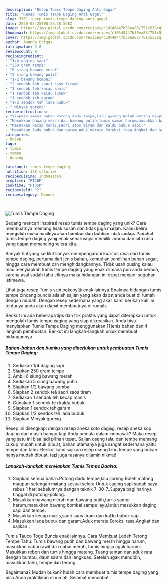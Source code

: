 ```yaml
---
description: "Resep Tumis Tempe Daging Anti Gagal"
title: "Resep Tumis Tempe Daging Anti Gagal"
slug: 3561-resep-tumis-tempe-daging-anti-gagal
date: 2020-05-25T08:25:28.568Z
image: https://img-global.cpcdn.com/recipes/c10549447b36ea85/751x532cq70/tumis-tempe-daging-foto-resep-utama.jpg
thumbnail: https://img-global.cpcdn.com/recipes/c10549447b36ea85/751x532cq70/tumis-tempe-daging-foto-resep-utama.jpg
cover: https://img-global.cpcdn.com/recipes/c10549447b36ea85/751x532cq70/tumis-tempe-daging-foto-resep-utama.jpg
author: Amanda Briggs
ratingvalue: 3.8
reviewcount: 9
recipeingredient:
- "1/4 daging sapi"
- "250 gram tempe"
- "6 siung bawang merah"
- "5 siung bawang putih"
- "1/2 bawang bombai"
- "2 sendok teh saori saos tiram"
- "1 sendok teh kecap manis"
- "1 sendok teh kaldu bubuk"
- "1 sendok teh garam"
- "1/2 sendok teh lada bubuk"
- " Minyak goreng"
recipeinstructions:
- "Siapkan semua bahan.Potong dadu tempe,lalu goreng.Boleh matang maupun setengah matang sesuai selera.Untuk daging sapi sudah saya rebus 1 hari sebelumnya dengan teknik 7-30-7..Supaya pagi harinya tinggal di potong-potong."
- "Masukkan bawang merah dan bawang putih,tumis sampr harum,masukkan bawang bombai sampe layu,lanjut masukkan daging sapi dan tempe."
- "Masukkan kecap manis,saori saos tiram dan kaldu bubuk sapi."
- "Masukkan lada bubuk dan garam.Aduk merata.Koreksi rasa.Angkat dan sajikan.."
categories:
- Resep
tags:
- tumis
- tempe
- daging

katakunci: tumis tempe daging 
nutrition: 128 calories
recipecuisine: Indonesian
preptime: "PT36M"
cooktime: "PT35M"
recipeyield: "2"
recipecategory: Dinner

---
```



![Tumis Tempe Daging](https://img-global.cpcdn.com/recipes/c10549447b36ea85/751x532cq70/tumis-tempe-daging-foto-resep-utama.jpg)

Sedang mencari inspirasi resep tumis tempe daging yang unik? Cara membuatnya memang tidak susah dan tidak juga mudah. Kalau keliru mengolah maka hasilnya akan hambar dan bahkan tidak sedap. Padahal tumis tempe daging yang enak seharusnya memiliki aroma dan cita rasa yang dapat memancing selera kita.

Banyak hal yang sedikit banyak mempengaruhi kualitas rasa dari tumis tempe daging, pertama dari jenis bahan, kemudian pemilihan bahan segar, hingga cara membuat dan menghidangkannya. Tidak usah pusing kalau mau menyiapkan tumis tempe daging yang enak di mana pun anda berada, karena asal sudah tahu triknya maka hidangan ini dapat menjadi suguhan istimewa.

Lihat juga resep Tumis sapi pokcoy😍 enak lainnya. Enaknya hidangan tumis tempe cincang buncis adalah sajian yang akan dapat anda buat di rumah dengan mudah. Dengan resep sederhana yang akan kami berikan kali ini tentunya anda akan dapat membuatnya di rumah.


Berikut ini ada beberapa tips dan trik praktis yang dapat diterapkan untuk mengolah tumis tempe daging yang siap dikreasikan. Anda bisa menyiapkan Tumis Tempe Daging menggunakan 11 jenis bahan dan 4 langkah pembuatan. Berikut ini langkah-langkah untuk membuat hidangannya.

<!--inarticleads1-->

##### Bahan-bahan dan bumbu yang diperlukan untuk pembuatan Tumis Tempe Daging:

1. Sediakan 1/4 daging sapi
1. Siapkan 250 gram tempe
1. Ambil 6 siung bawang merah
1. Sediakan 5 siung bawang putih
1. Siapkan 1/2 bawang bombai
1. Siapkan 2 sendok teh saori saos tiram
1. Sediakan 1 sendok teh kecap manis
1. Gunakan 1 sendok teh kaldu bubuk
1. Siapkan 1 sendok teh garam
1. Siapkan 1/2 sendok teh lada bubuk
1. Siapkan  Minyak goreng


Resep ini dilengkapi dengan resep aneka soto daging, resep aneka sop daging dan masih banyak lagi Anda pemula dalam memasak? Maka resep yang satu ini bisa jadi pilihan tepat. Sajian oseng tahu dan tempe memang cukup mudah untuk dibuat, bahan utamanya juga sangat sederhana yaitu tempe dan tahu. Berikut kami sajikan resep oseng tahu tempe yang bukan hanya mudah dibuat, tapi juga rasanya dijamin nikmat! 

<!--inarticleads2-->

##### Langkah-langkah menyiapkan Tumis Tempe Daging:

1. Siapkan semua bahan.Potong dadu tempe,lalu goreng.Boleh matang maupun setengah matang sesuai selera.Untuk daging sapi sudah saya rebus 1 hari sebelumnya dengan teknik 7-30-7..Supaya pagi harinya tinggal di potong-potong.
1. Masukkan bawang merah dan bawang putih,tumis sampr harum,masukkan bawang bombai sampe layu,lanjut masukkan daging sapi dan tempe.
1. Masukkan kecap manis,saori saos tiram dan kaldu bubuk sapi.
1. Masukkan lada bubuk dan garam.Aduk merata.Koreksi rasa.Angkat dan sajikan..


Tumis Tauco Toge Buncis enak lainnya. Cara Membuat Lodeh Terong Tempe Tahu: Tumis bawang putih dan bawang merah hingga harum, masukkan cabai rawit dan cabai merah, tumis hingga agak harum. Masukkan rebon dan tumis hingga matang. Tuang santan dan aduk rata dengan bumbu, daun salam dan lengkuas. Setelah agak mendidih, masukkan tahu, tempe dan terong. 

Bagaimana? Mudah bukan? Itulah cara membuat tumis tempe daging yang bisa Anda praktikkan di rumah. Selamat mencoba!
